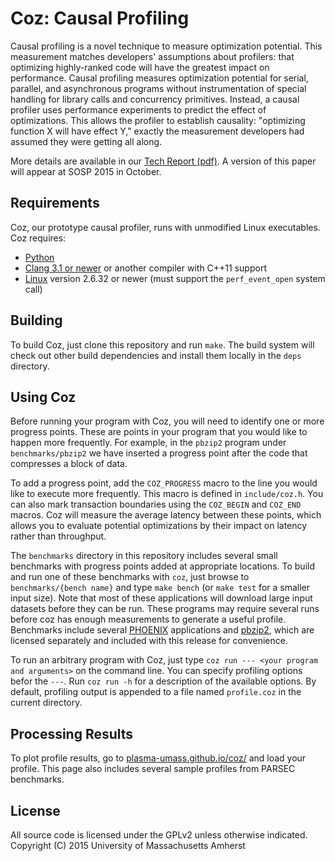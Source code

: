 # Coz: Causal Profiling
Causal profiling is a novel technique to measure optimization potential.
This measurement matches developers' assumptions about profilers: that
optimizing highly-ranked code will have the greatest impact on
performance. Causal profiling measures optimization potential for serial,
parallel, and asynchronous programs without instrumentation of special
handling for library calls and concurrency primitives. Instead, a causal
profiler uses performance experiments to predict the effect of
optimizations. This allows the profiler to establish causality:
"optimizing function X will have effect Y," exactly the measurement
developers had assumed they were getting all along.

More details are available in our [Tech Report (pdf)](https://web.cs.umass.edu/publication/docs/2015/UM-CS-2015-008.pdf). A version of this paper will appear at SOSP 2015 in October.

## Requirements
Coz, our prototype causal profiler, runs with unmodified Linux executables. Coz requires:

- [Python](http://www.python.org)
- [Clang 3.1 or newer](http://clang.llvm.org) or another compiler with C++11 support
- [Linux](http://kernel.org) version 2.6.32 or newer (must support the `perf_event_open` system call)

## Building
To build Coz, just clone this repository and run `make`. The build system will check out other build dependencies and install them locally in the `deps` directory.

## Using Coz
Before running your program with Coz, you will need to identify one or more progress points. These are points in your program that you would like to happen more frequently. For example, in the `pbzip2` program under `benchmarks/pbzip2` we have inserted a progress point after the code that compresses a block of data.

To add a progress point, add the `COZ_PROGRESS` macro to the line you would like to execute more frequently. This macro is defined in `include/coz.h`. You can also mark transaction boundaries using the `COZ_BEGIN` and `COZ_END` macros. Coz will measure the average latency between these points, which allows you to evaluate potential optimizations by their impact on latency rather than throughput.

The `benchmarks` directory in this repository includes several small benchmarks with progress points added at appropriate locations. To build and run one of these benchmarks with `coz`, just browse to `benchmarks/{bench name}` and type `make bench` (or `make test` for a smaller input size). Note that most of these applications will download large input datasets before they can be run. These programs may require several runs before coz has enough measurements to generate a useful profile. Benchmarks include several [PHOENIX](https://github.com/kozyraki/phoenix) applications and [pbzip2](http://compression.ca/pbzip2/), which are licensed separately and included with this release for convenience.

To run an arbitrary program with Coz, just type `coz run --- <your program and arguments>` on the command line. You can specify profiling options befor the `---`. Run `coz run -h` for a description of the available options. By default, profiling output is appended to a file named `profile.coz` in the current directory.

## Processing Results
To plot profile results, go to [plasma-umass.github.io/coz/](http://plasma-umass.github.io/coz/) and load your profile. This page also includes several sample profiles from PARSEC benchmarks.

## License
All source code is licensed under the GPLv2 unless otherwise indicated. Copyright (C) 2015 University of Massachusetts Amherst
